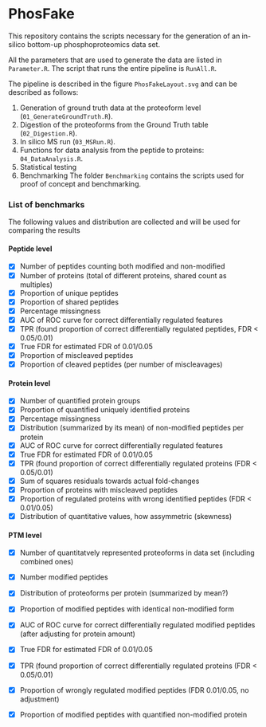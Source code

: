 # PhosFake

This repository contains the scripts necessary for the generation of an in-silico bottom-up phosphoproteomics data set. 

All the parameters that are used to generate the data are listed in `Parameter.R`. The script that runs the entire pipeline is `RunAll.R`.

The pipeline is described in the figure `PhosFakeLayout.svg` and can be described as follows:

1) Generation of ground truth data at the proteoform level (`01_GenerateGroundTruth.R`).
2) Digestion of the proteoforms from the Ground Truth table (`02_Digestion.R`).
3) In silico MS run (`03_MSRun.R`).
4) Functions for data analysis from the peptide to proteins: `04_DataAnalysis.R`.
5) Statistical testing
6) Benchmarking
The folder `Benchmarking` contains the scripts used for proof of concept and benchmarking. 

### List of benchmarks

The following values and distribution are collected and will be used for comparing the results

#### Peptide level
- [X] Number of peptides counting both modified and non-modified
- [X] Number of proteins (total of different proteins, shared count as multiples)
- [X] Proportion of unique peptides
- [X] Proportion of shared peptides
- [X] Percentage missingness
- [X] AUC of ROC curve for correct differentially regulated features
- [X] TPR (found proportion of correct differentially regulated peptides, FDR < 0.05/0.01)
- [X] True FDR for estimated FDR of 0.01/0.05
- [X] Proportion of miscleaved peptides
- [X] Proportion of cleaved peptides (per number of miscleavages)

#### Protein level
- [X] Number of quantified protein groups
- [X] Proportion of quantified uniquely identified proteins
- [X] Percentage missingness
- [X] Distribution (summarized by its mean) of non-modified peptides per protein
- [X] AUC of ROC curve for correct differentially regulated features
- [X] True FDR for estimated FDR of 0.01/0.05
- [X] TPR (found proportion of correct differentially regulated proteins (FDR < 0.05/0.01)
- [X] Sum of squares residuals towards actual fold-changes
- [X] Proportion of proteins with miscleaved peptides
- [X] Proportion of regulated proteins with wrong identified peptides (FDR < 0.01/0.05)
- [X] Distribution of quantitative values, how assymmetric (skewness) 

#### PTM level

 - [X] Number of quantitatvely represented proteoforms in data set (including combined ones)
 - [X] Number modified peptides
 - [X] Distribution of proteoforms per protein (summarized by mean?)
 - [X] Proportion of modified peptides with identical non-modified form
 - [X] AUC of ROC curve for correct differentially regulated modified peptides (after adjusting for protein amount)
 - [X] True FDR for estimated FDR of 0.01/0.05
 - [X] TPR (found proportion of correct differentially regulated proteins (FDR < 0.05/0.01)
 - [X] Proportion of wrongly regulated modified peptides (FDR 0.01/0.05, no adjustment)
 - [X] Proportion of modified peptides with quantified non-modified protein
 


